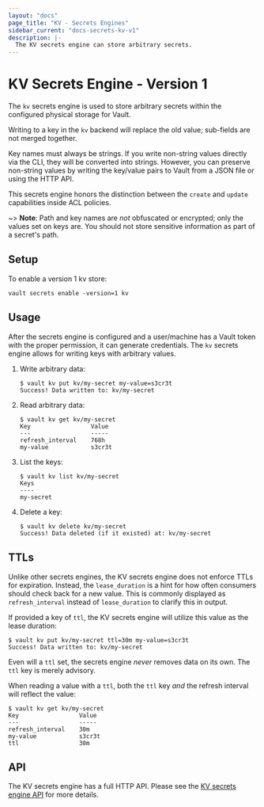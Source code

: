```yaml
---
layout: "docs"
page_title: "KV - Secrets Engines"
sidebar_current: "docs-secrets-kv-v1"
description: |-
  The KV secrets engine can store arbitrary secrets.
---
```


# KV Secrets Engine - Version 1

The `kv` secrets engine is used to store arbitrary secrets within the
configured physical storage for Vault.

Writing to a key in the `kv` backend will replace the old value; sub-fields are
not merged together.

Key names must always be strings. If you write non-string values directly via
the CLI, they will be converted into strings. However, you can preserve
non-string values by writing the key/value pairs to Vault from a JSON file or
using the HTTP API. 

This secrets engine honors the distinction between the `create` and `update`
capabilities inside ACL policies.

~> **Note**: Path and key names are _not_ obfuscated or encrypted; only the
values set on keys are. You should not store sensitive information as part of a
secret's path.

## Setup

To enable a version 1 kv store:

```
vault secrets enable -version=1 kv
```

## Usage

After the secrets engine is configured and a user/machine has a Vault token with
the proper permission, it can generate credentials. The `kv` secrets engine
allows for writing keys with arbitrary values.

1. Write arbitrary data:

    ```text
    $ vault kv put kv/my-secret my-value=s3cr3t
    Success! Data written to: kv/my-secret
    ```

1. Read arbitrary data:

    ```text
    $ vault kv get kv/my-secret
    Key                 Value
    ---                 -----
    refresh_interval    768h
    my-value            s3cr3t
    ```

1. List the keys:

    ```text
    $ vault kv list kv/my-secret
    Keys
    ----
    my-secret
    ```

1. Delete a key:

    ```
    $ vault kv delete kv/my-secret
    Success! Data deleted (if it existed) at: kv/my-secret
    ```

## TTLs

Unlike other secrets engines, the KV secrets engine does not enforce TTLs
for expiration. Instead, the `lease_duration` is a hint for how often consumers
should check back for a new value. This is commonly displayed as
`refresh_interval` instead of `lease_duration` to clarify this in output.

If provided a key of `ttl`, the KV secrets engine will utilize this value
as the lease duration:

```text
$ vault kv put kv/my-secret ttl=30m my-value=s3cr3t
Success! Data written to: kv/my-secret
```

Even will a `ttl` set, the secrets engine _never_ removes data on its own. The
`ttl` key is merely advisory.

When reading a value with a `ttl`, both the `ttl` key _and_ the refresh interval
will reflect the value:

```text
$ vault kv get kv/my-secret
Key                 Value
---                 -----
refresh_interval    30m
my-value            s3cr3t
ttl                 30m
```

## API

The KV secrets engine has a full HTTP API. Please see the
[KV secrets engine API](/api/secret/kv/kv-v1.html) for more
details.
